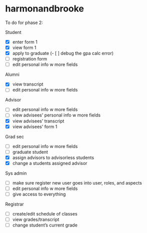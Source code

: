 # harmonandbrooke

To do for phase 2:

Student
- [x] enter form 1
- [x] view form 1
- [x] apply to graduate (- [ ] debug the gpa calc error)
- [ ] registration form
- [ ] edit personal info w more fields

Alumni
- [x] view transcript
- [ ] edit personal info w more fields

Advisor
- [ ] edit personal info w more fields
- [ ] view advisees' personal info w more fields
- [x] view advisees' transcript
- [x] view advisees' form 1

Grad sec
- [ ] edit personal info w more fields
- [ ] graduate student 
- [x] assign advisors to advisorless students 
- [x] change a students assigned advisor 

Sys admin
- [ ] make sure register new user goes into user, roles, and aspects
- [ ] edit personal info w more fields
- [ ] give access to everything

Registrar
- [ ] create/edit schedule of classes
- [ ] view grades/transcript
- [ ] change student’s current grade
